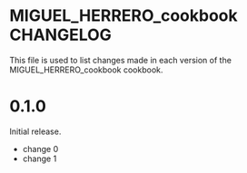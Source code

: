 # MIGUEL_HERRERO_cookbook CHANGELOG

This file is used to list changes made in each version of the MIGUEL_HERRERO_cookbook cookbook.

# 0.1.0

Initial release.

- change 0
- change 1

